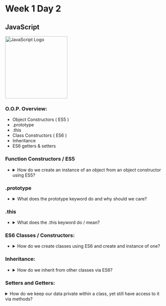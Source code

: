 # Week 1 Day 2

## JavaScript

<img src="https://cdn-images-1.medium.com/max/785/0*Co9Hk-VtMLfM08KH.png" alt="JavaScript Logo" width="200px">

### O.O.P. Overview:

* Object Constructors ( ES5 )
* .prototype
* .this
* Class Constructors ( ES6 )
* Inheritance
* ES6 getters & setters

### Function Constructors / ES5

* <details>
	<summary>How do we create an instance of an object from an object constructor using ES5?</summary>

	By using the new keyword, we can create new instances from object constructors. We can also choose not to do this, creating an object within a function and returning it at the end of the function:

	Using the new keyword:

	```javascript

		function Rectangle(x,y,w,h){
			this.x = x;
			this.y = y;
			this.w = w;
			this.h = h;
		}

		var square = new Rectangle(8,8,32,32);

		console.log(square);
	```

	Without using the new keyword:

	```javascript

		function Rectangle(x,y,w,h){
			let obj = {};
			obj.x = x;
			obj.y = y;
			obj.w = w;
			obj.h = h;

			return obj;
		}

		var square = Rectangle(16,16,32,32);
	
		console.log(square);
	```
</details>


### .prototype

* <details>
	<summary>What does the prototype keyword do and why should we care?</summary>

	The prototype keyword lets us add attributes / members or methods to a pre-existing class or object constructor. The benefit of using prototype as opposed to creating a method on an object is that it does not create the method for every object we create from an instance. It merely is a pointer that references where the function is stored, vastly reducing the amount of memory we consume.

	Non-Prototype Example:

	```javascript

		function Rectangle(x,y,w,h){
			this.x=x;
			this.y=y;
			this.w=w;
			this.h=h;

			// This function will be created for every instance of a Rectangle we create.

			this.setSize = function(newW,newH){
				this.w=newW;
				this.h=newH;
			}
		}
	```

	Prototype Example:

	```javascript

		function Rectangle(x,y,w,h){
			this.x=x;
			this.y=y;
			this.w=w;
			this.h=h;
		}

		// Every Rectangle we create will merely point to this function rather than re-create it on the object.

		Rectangle.prototype.setSize = function(w,h){
			this.w=w;
			this.h=h;
		}
	```
</details>

### .this

* <details>
	<summary>What does the .this keyword do / mean?</summary>

	The this keyword refers to an instance of an object that is created from a function constructor or class that we can manipulate inside of the function constructor or class.

	You may have noticed at some point that when you try to refer to the this keyword, you get an unexpected output like "Window" or some other bizarre thing. This happens when the scope of this is changed.

	Consider that have a private method on our rectangle called setPosition() that gets called whenever we resize a rectangle, setting its x and y.
		
	Problem:

	```javascript

		function Rectangle(x,y,w,h){
			this.x=x;
			this.y=y;
			this.w=w;
			this.h=h;

			var setPosition = function(x,y){
				// We've created a new scope because of this function, so what happens when we try to set these variables?

				this.x=x;
				this.y=y;
			}

			this.setSize = function(w,h){
				this.w=w;
				this.h=h;

				setPosition(w*2,h*2);
			}
		}
	```

	Solution:

	```javascript

		function Rectangle(x,y,w,h){
			// Store a reference to this, so we can refer to it within our private method.
			let self = this;

			this.x=x;
			this.y=y;
			this.w=w;
			this.h=h;

			var setPosition(x,y){
				self.x=x;
				self.y=y;
			}

			this.setSize = function(w,h){
				this.w=w;
				this.h=h;

				setPosition(w*2,h*2);
			}
		}
	```
</details>

### ES6 Classes / Constructors:

* <details>
	<summary>How do we create classes using ES6 and create and instance of one?</summary>

	By using the class keyword, we can create classes. By using the "constructor" keyword, we are emulating function constructors.

	```javascript
	
		class Student{
			constructor(name,email,dojo,stacks){
				this.name   = name;
				this.email  = email;
				this.dojo   = dojo;
				this.stacks = stacks;
			}

			showStacks(){
				console.log(this.stacks);
			}
		}
	```

	This "Student" class is identical to:

	```javascript

		function Student(name,email,dojo,stacks){
			let self = this;

			this.name=name;
			this.email=email;
			this.dojo=dojo;
			this.stacks=stacks;

			this.showStacks = function(){
				console.log(self.stacks);
			}
		}
	```
</details>

### Inheritance:

* <details>
	<summary>How do we inherit from other classes via ES6?</summary>

	We can use the extends keyword, followed by the class we want to extend:

	```javascript

		class Animal{
			constructor(name,species,legs){
				this.name=name;
				this.species=species;
				this.legs=legs;
			}
		}

		class Dog extends Animal{
			constructor(name,species,legs,sound){
				super(name,species,legs);
				this.sound=sound;
			}

			bark(){
				console.log(this.name + " says: "+ this.sound);
			}
		}

		let oldYeller = new Dog("Old Yeller","Mut",4,"Ruff");
	```
</details>

### Setters and Getters:

<details>
	<summary>How do we keep our data private within a class, yet still have access to it via methods?</summary>

	Enter setters and getters!

	A good naming convention to prevent users from accessing things things they aren't supposed to is to prefix member's with an underscore. This still doesn't hide your data if someone prints an instance of your object though:

	```javascript

		class Student{
			constructor(name,email){
				this._name=name;
				this._email=email;
			}

			set name(name){
				this._name=name;
			}

			get name(){
				return this._name;
			}

			set email(email){
				this._email=email;
			}

			get email(){
				return this._email;
			}
		}
	```

	Okay, well whats the point of creating getters and setters if someone can print an instance of my class still see the names of my underscore prefixed variables they shouldn't? Now they can just print those.

	Great question, heres an answer for true data privacy using ES5:

	```javascript

		function Student(name,email){
			let name = name;
			let email = email;

			this.setName = function(newName){
				name = newName;
			}
			this.getName = function(){
				return name;
			}

			this.setEmail = function(newEmail){
				email = newEmail;
			}
			this.getEmail = function(){
				return email;
			}
		}
	```

	You'll notice this is in ES5. The reason is because there is no way to avoid initializing variables in the "constructor" function in ES6. There's still a way to make it work, but it will require more effort, defeating the purpose of ES6. With this solution, your member variables are private and you have methods for setting and getting each one of them.
</details>